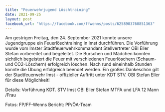 ```yaml
---
title: "Feuerwehrjugend Löschtraining"
date: 2021-09-25
layout: post
facebook_url: "https://facebook.com/ffwenns/posts/6258903760851363"
---
```


Am gestrigen Freitag, den 24. September 2021 konnte unsere Jugendgruppe ein Feuerlöschtraining in Imst durchführen. Die Vorführung wurde vom Imster Stadtfeuerwehrkommandant Stellvertreter OBI Eller Stefan vorbereitet und begeleitet. Die Burschen und Mädchen konnten sichtlich begeistert die Feuer mit verschiedenen Feuerlöschern (Schaum- und CO2-Löschern) erfolgreich löschen. Nach rund eineinhalb Stunden konnte die Übung erfolgreich beendet werden. Ein großes Dankeschön gilt der Stadtfeuerwehr Imst - offizieller Auftritt unter KDT STV. OBI Stefan Eller für diese Möglichkeit! 

Details:
Vorführung KDT. STV Imst OBI Eller Stefan
MTFA und LFA
12 Mann /Frau 

Fotos: FP/FF-Wenns
Bericht: PP/ÖA-Team